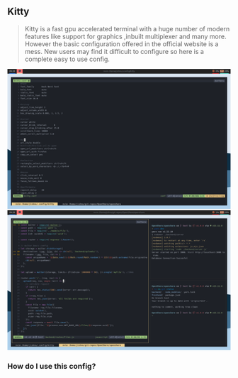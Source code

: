 ## Kitty

> Kitty is a fast gpu accelerated terminal with a huge number of modern features like support for graphics ,inbuilt multiplexer and many more. However the basic configuration offered in the official website is a mess. New users may find it difficult to configure so here is a complete easy to use config.


![screenshot1](./screenshots/kitty1.png)
![screenshot2](./screenshots/kitty2.png)

### How do I use this config?
